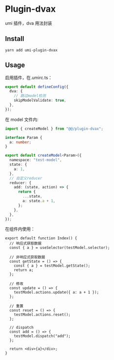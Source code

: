 # Plugin-dvax

umi 插件，dva 用法封装

## Install

`yarn add umi-plugin-dvax`

## Usage

启用插件，在.umirc.ts：

```ts
export default defineConfig({
  dva: {
    // 跳过model检测
    skipModelValidate: true,
  },
});
```

在 model 文件内:

```typescript
import { createModel } from "@@/plugin-dvax";

interface Param {
  a: number;
}

export default createModel<Param>({
  namespace: "test-model",
  state: {
    a: 1,
  },
  // 自定义reducer
  reducer: {
    add: (state, action) => {
      return {
        ...state,
        a: state.a + 1,
      };
    },
  },
});
```

在组件内使用：

```tsx
export default function Index() {
  // 响应式获取数据
  const { a } = useSelector(testModel.selector);

  // 非响应式获取数据
  const getState = () => {
    const { a } = testModel.getState();
    return a;
  };

  // 修改
  const update = () => {
    testModel.actions.update({ a: a + 1 });
  };

  // 重置
  const reset = () => {
    testModel.actions.reset();
  };

  // dispatch
  const add = () => {
    testModel.dispatch("add");
  };

  return <div>{a}</div>;
}
```
